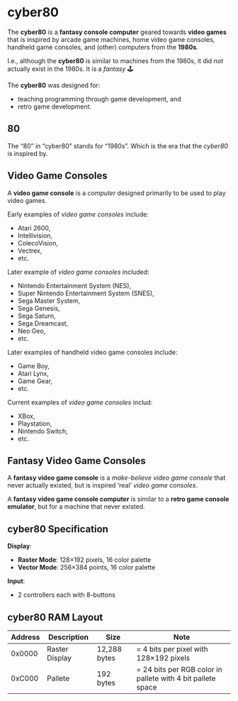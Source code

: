 # cyber80

The **cyber80** is a **fantasy console computer** geared towards **video games** that is inspired by arcade game machines, home video game consoles, handheld game consoles, and (other) computers from the **1980s**.

I.e., although the **cyber80** is similar to machines from the 1980s, it did _not_ actually exist in the 1980s.
It is a _fantasy_ 🕹️

The **cyber80** was designed for:
* teaching programming through game development, and
* retro game development.

## 80

The “80” in “cyber80” stands for “1980s”.
Which is the era that the _cyber80_ is inspired by.

## Video Game Consoles

A **video game console** is a _computer_ designed primarily to be used to play video games.

Early examples of _video game consoles_ include:
* Atari 2600,
* Intellivision,
* ColecoVision,
* Vectrex,
* etc.

Later example of _video game consoles_ included:
* Nintendo Entertainment System (NES),
* Super Nintendo Entertainment System (SNES),
* Sega Master System,
* Sega Genesis,
* Sega Saturn,
* Sega Dreamcast,
* Neo Geo,
* etc.

Later examples of handheld video game consoles include:
* Game Boy,
* Atari Lynx,
* Game Gear,
* etc.

Current examples of _video game consoles_ includ:
* XBox,
* Playstation,
* Nintendo Switch,
* etc.

## Fantasy Video Game Consoles

A **fantasy video game console** is a _make-believe_ _video game console_ that never actually existed,
but is inspired ‘real’ _video game consoles_.

A **fantasy video game console computer** is similar to a **retro game console emulator**, but for a machine that never existed.

## cyber80 Specification

**Display**:
* **Raster Mode**: 128×192 pixels, 16 color palette
* **Vector Mode**: 256×384 points, 16 color palette

**Input**:
* 2 controllers each with 8-buttons

## cyber80 RAM Layout

| Address | Description    | Size         | Note                                                        | 
|---------|----------------|--------------|-------------------------------------------------------------|
| 0x0000  | Raster Display | 12,288 bytes | = 4 bits per pixel with 128×192 pixels                      |
| 0xC000  | Pallete        | 192 bytes    | = 24 bits per RGB color in pallete with 4 bit pallete space |
